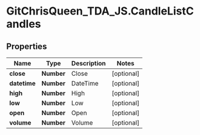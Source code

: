 # GitChrisQueen_TDA_JS.CandleListCandles

## Properties
Name | Type | Description | Notes
------------ | ------------- | ------------- | -------------
**close** | **Number** | Close | [optional] 
**datetime** | **Number** | DateTime | [optional] 
**high** | **Number** | High | [optional] 
**low** | **Number** | Low | [optional] 
**open** | **Number** | Open | [optional] 
**volume** | **Number** | Volume | [optional] 
